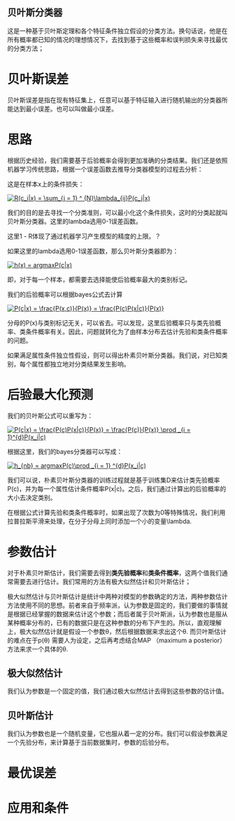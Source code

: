 ## 贝叶斯分类器

这是一种基于贝叶斯定理和各个特征条件独立假设的分类方法。换句话说，他是在所有概率都已知的情况的理想情况下，去找到基于这些概率和误判损失来寻找最优的分类方法；

# 贝叶斯误差

贝叶斯误差是指在现有特征集上，任意可以基于特征输入进行随机输出的分类器所能达到最小误差。也可以叫做最小误差。

# 思路

根据历史经验，我们需要基于后验概率会得到更加准确的分类结果。我们还是依照机器学习传统思路，根据一个误差函数去推导分类器模型的过程去分析：

这是在样本x上的条件损失：

<a href="https://www.codecogs.com/eqnedit.php?latex=R(c_i|x)&space;=&space;\sum_{j&space;=&space;1}&space;^&space;{N}\lambda_{ij}P(c_j|x)" target="_blank"><img src="https://latex.codecogs.com/gif.latex?R(c_i|x)&space;=&space;\sum_{j&space;=&space;1}&space;^&space;{N}\lambda_{ij}P(c_j|x)" title="R(c_i|x) = \sum_{j = 1} ^ {N}\lambda_{ij}P(c_j|x)" /></a>

我们的目的是去寻找一个分类准则，可以最小化这个条件损失，这时的分类起就叫贝叶斯分类器。这里的lambda选用0-1误差函数。

这里1 - R体现了通过机器学习产生模型的精度的上限。？

如果这里的lambda选用0-1误差函数，那么贝叶斯分类器即为：

<a href="https://www.codecogs.com/eqnedit.php?latex=h(x)&space;=&space;argmaxP(c|x)" target="_blank"><img src="https://latex.codecogs.com/gif.latex?h(x)&space;=&space;argmaxP(c|x)" title="h(x) = argmaxP(c|x)" /></a>

即，对于每一个样本，都需要去选择能使后验概率最大的类别标记。

我们的后验概率可以根据bayes公式去计算

<a href="https://www.codecogs.com/eqnedit.php?latex=P(c|x)&space;=&space;\frac{P(x,c)}{P(x)}&space;=&space;\frac{P(c)P(x|c)}{P(x)}" target="_blank"><img src="https://latex.codecogs.com/gif.latex?P(c|x)&space;=&space;\frac{P(x,c)}{P(x)}&space;=&space;\frac{P(c)P(x|c)}{P(x)}" title="P(c|x) = \frac{P(x,c)}{P(x)} = \frac{P(c)P(x|c)}{P(x)}" /></a>

分母的P(x)与类别标记无关，可以省去。可以发现，这里后验概率只与类先验概率、类条件概率有关。因此，问题就转化为了由样本分布去估计先验和类条件概率的问题。

如果满足属性条件独立性假设，则可以得出朴素贝叶斯分类器。我们说，对已知类别，每个属性都独立地对分类结果发生影响。

# 后验最大化预测

我们的贝叶斯公式可以重写为：

<a href="https://www.codecogs.com/eqnedit.php?latex=P(c|x)&space;=&space;\frac{P(c)P(x|c)}{P(x)}&space;=&space;\frac{P(c)}{P(x)}&space;\prod&space;_{i&space;=&space;1}^{d}P(x_i|c)" target="_blank"><img src="https://latex.codecogs.com/gif.latex?P(c|x)&space;=&space;\frac{P(c)P(x|c)}{P(x)}&space;=&space;\frac{P(c)}{P(x)}&space;\prod&space;_{i&space;=&space;1}^{d}P(x_i|c)" title="P(c|x) = \frac{P(c)P(x|c)}{P(x)} = \frac{P(c)}{P(x)} \prod _{i = 1}^{d}P(x_i|c)" /></a>

根据这里，我们的bayes分类器可以写成：

<a href="https://www.codecogs.com/eqnedit.php?latex=h_{nb}&space;=&space;argmaxP(c)\prod&space;_{i&space;=&space;1}&space;^{d}P(x_i|c)" target="_blank"><img src="https://latex.codecogs.com/gif.latex?h_{nb}&space;=&space;argmaxP(c)\prod&space;_{i&space;=&space;1}&space;^{d}P(x_i|c)" title="h_{nb} = argmaxP(c)\prod _{i = 1} ^{d}P(x_i|c)" /></a>

我们可以说，朴素贝叶斯分类器的训练过程就是基于训练集D来估计类先验概率P(c)，并为每一个属性估计条件概率P(x|c)。之后，我们通过计算出的后验概率的大小去决定类别。

在根据公式计算先验和类条件概率时，如果出现了次数为0等特殊情况，我们利用拉普拉斯平滑来处理，在分子分母上同时添加一个小的变量\lambda.

# 参数估计

对于朴素贝叶斯估计，我们需要去得到**类先验概率**和**类条件概率**，这两个值我们通常需要去进行估计。我们常用的方法有极大似然估计和贝叶斯估计；

极大似然估计与贝叶斯估计是统计中两种对模型的参数确定的方法，两种参数估计方法使用不同的思想。前者来自于频率派，认为参数是固定的，我们要做的事情就是根据已经掌握的数据来估计这个参数；而后者属于贝叶斯派，认为参数也是服从某种概率分布的，已有的数据只是在这种参数的分布下产生的。所以，直观理解上，极大似然估计就是假设一个参数θ，然后根据数据来求出这个θ. 而贝叶斯估计的难点在于p(θ) 需要人为设定，之后再考虑结合MAP （maximum a posterior）方法来求一个具体的θ. 

## 极大似然估计

我们认为参数是一个固定的值，我们通过极大似然估计去得到这些参数的估计值。

## 贝叶斯估计

我们认为参数也是一个随机变量，它也服从着一定的分布。我们可以假设参数满足一个先验分布，来计算基于当前数据集时，参数的后验分布。

# 最优误差

# 应用和条件
